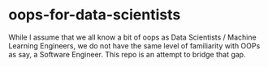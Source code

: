 # oops-for-data-scientists

While I assume that we all know a bit of oops as Data Scientists / Machine Learning Engineers, we do not have the same level of familiarity with OOPs as say, a Software Engineer. This repo is an attempt to bridge that gap.